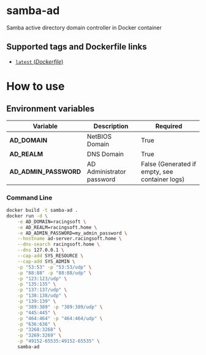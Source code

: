 # samba-ad

Samba active directory domain controller in Docker container

## Supported tags and Dockerfile links

-	[`latest` (*Dockerfile*)](https://github.com/racingsoft/samba-ad/blob/main/Dockerfile)

# How to use

## Environment variables

| **Variable** | **Description** | **Required** |
|-|-|-|
| **AD_DOMAIN** | NetBIOS Domain | True|
| **AD_REALM** | DNS Domain | True |
| **AD_ADMIN_PASSWORD** | AD Administrator password | False (Generated if empty, see container logs) |

### Command Line

```bash
docker build -t samba-ad .
docker run -d \
    -e AD_DOMAIN=racingsoft \
    -e AD_REALM=racingsoft.home \
    -e AD_ADMIN_PASSWORD=my_admin_password \
    --hostname ad-server.racingsoft.home \
    --dns-search racingsoft.home \
    --dns 127.0.0.1 \
    --cap-add SYS_RESOURCE \
    --cap-add SYS_ADMIN \
    -p "53:53" -p "53:53/udp" \
    -p "88:88" -p "88:88/udp" \
    -p "123:123/udp" \
    -p "135:135" \
    -p "137:137/udp" \
    -p "138:138/udp" \
    -p "139:139" \
    -p "389:389" -p "389:389/udp" \
    -p "445:445" \
    -p "464:464" -p "464:464/udp" \
    -p "636:636" \
    -p "3268:3268" \
    -p "3269:3269" \
    -p "49152-65535:49152-65535" \
    samba-ad
```